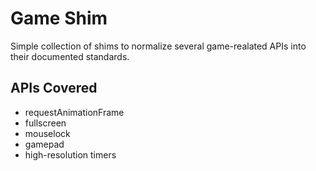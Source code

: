 Game Shim
=======================

Simple collection of shims to normalize several game-realated APIs into their documented standards.

APIs Covered
-------------------------

 - requestAnimationFrame
 - fullscreen
 - mouselock
 - gamepad
 - high-resolution timers

